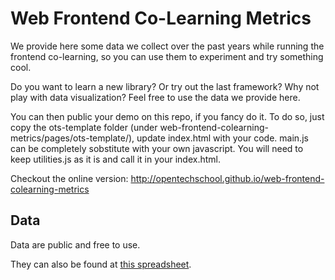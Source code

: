 # Web Frontend Co-Learning Metrics

We provide here some data we collect over the past years while running the frontend co-learning, so you can use them to experiment and try something cool.

Do you want to learn a new library? Or try out the last framework?
Why not play with data visualization?
Feel free to use the data we provide here.

You can then public your demo on this repo, if you fancy do it.
To do so, just copy the ots-template folder (under web-frontend-colearning-metrics/pages/ots-template/),
update index.html with your code.
main.js can be completely sobstitute with your own javascript.
You will need to keep utilities.js as it is and call it in your index.html.

Checkout the online version: http://opentechschool.github.io/web-frontend-colearning-metrics


## Data

Data are public and free to use.

They can also be found at [this spreadsheet](https://docs.google.com/spreadsheets/d/1cu5ZoZX9X6a9oZ6aPEP5w_CBuTVJ8sitikwJiEzeQ6U/pubhtml).

